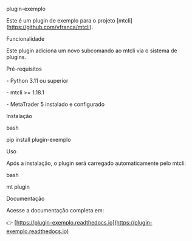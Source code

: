plugin-exemplo



Este é um plugin de exemplo para o projeto \[mtcli](https://github.com/vfranca/mtcli).



Funcionalidade



Este plugin adiciona um novo subcomando ao mtcli via o sistema de plugins.



Pré-requisitos



\- Python 3.11 ou superior

\- mtcli >= 1.18.1

\- MetaTrader 5 instalado e configurado



Instalação



bash

pip install plugin-exemplo





Uso



Após a instalação, o plugin será carregado automaticamente pelo mtcli:



bash

mt plugin





Documentação



Acesse a documentação completa em:



👉 \[https://plugin-exemplo.readthedocs.io](https://plugin-exemplo.readthedocs.io)





